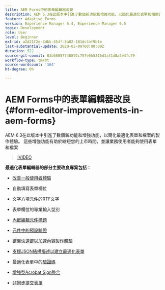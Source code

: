 ```yaml
---
title: AEM Forms中的表單編輯器改良
description: AEM 6.3在此版本中引進了數個新功能和增強功能，以簡化最適化表單和檔案的製作體驗。 這些增強功能有助於縮短您的上市時間，並讓業務使用者能夠使用表單和檔案
feature: Adaptive Forms
version: Experience Manager 6.4, Experience Manager 6.5
topic: Development
role: User
level: Beginner
exl-id: a2d21f2e-3dbb-454f-8a02-101dc3af9b1e
last-substantial-update: 2020-02-09T00:00:00Z
duration: 522
source-git-commit: 03b68057748892c757e0b5315d3a41d0a2e4fc79
workflow-type: tm+mt
source-wordcount: '164'
ht-degree: 0%

---
```


# AEM Forms中的表單編輯器改良 {#form-editor-improvements-in-aem-forms}

AEM 6.3在此版本中引進了數個新功能和增強功能，以簡化最適化表單和檔案的製作體驗。 這些增強功能有助於縮短您的上市時間，並讓業務使用者能夠使用表單和檔案

>[!VIDEO](https://video.tv.adobe.com/v/19500?quality=12&learn=on)

**最適化表單編輯器的部分主要改良專案包括：**

* [改善一般使用者體驗](https://helpx.adobe.com/aem-forms/6-3/introduction-forms-authoring.html)

* 自動填寫表單欄位
* 文字方塊元件的RTF文字
* 表單欄位的專業輸入型別

* [內嵌編輯元件標題](https://helpx.adobe.com/aem-forms/6-3/introduction-forms-authoring.html)
* [元件中的預設驗證](https://helpx.adobe.com/aem-forms/6-3/introduction-forms-authoring.html)
* [鍵盤快速鍵以加速內容製作體驗](https://helpx.adobe.com/aem-forms/6-3/keyboard-shortcuts.html#AdaptiveFormEditor)
* [支援JSON結構描述以建立最適化表單](https://helpx.adobe.com/aem-forms/6-3/adaptive-form-json-schema-form-model.html)
* 最適化表單中的[驗證碼](https://helpx.adobe.com/aem-forms/6-3/captcha-adaptive-forms.html)
* [增強型Acrobat Sign整合](https://helpx.adobe.com/aem-forms/6-3/working-with-adobe-sign.html)
* [非同步提交表單](https://helpx.adobe.com/aem-forms/6-3/asynchronous-submissions-adaptive-forms.html)
